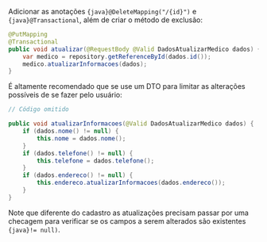 Adicionar as anotações `{java}@DeleteMapping("/{id}")` e `{java}@Transactional`, além de criar o método de exclusão:

```java title:"MedicoController.java"
@PutMapping  
@Transactional  
public void atualizar(@RequestBody @Valid DadosAtualizarMedico dados) {  
    var medico = repository.getReferenceById(dados.id());  
    medico.atualizarInformacoes(dados);  
} 
```

É altamente recomendado que se use um DTO para limitar as alterações possíveis de se fazer pelo usuário:

```java title:"Medico.java"
// Código omitido

public void atualizarInformacoes(@Valid DadosAtualizarMedico dados) {  
    if (dados.nome() != null) {  
        this.nome = dados.nome();  
    }  
    if (dados.telefone() != null) {  
        this.telefone = dados.telefone();  
    }  
    if (dados.endereco() != null) {  
        this.endereco.atualizarInformacoes(dados.endereco());  
    }  
}
```

Note que diferente do cadastro as atualizações precisam passar por uma checagem para verificar se os campos a serem alterados são existentes `{java}!= null)`.

